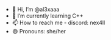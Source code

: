 - 👋 Hi, I’m @al3xaaa
- 🌱 I’m currently learning C++
- 📫 How to reach me - discord: nex4ll 
- 😄 Pronouns: she/her

<!---
al3xaaa/al3xaaa is a ✨ special ✨ repository because its `README.md` (this file) appears on your GitHub profile.
You can click the Preview link to take a look at your changes.
--->
